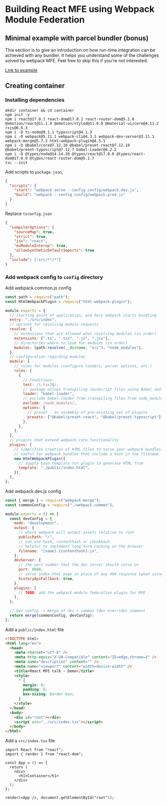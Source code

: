 # Building React MFE using Webpack Module Federation

## Minimal example with parcel bundler (bonus)

This section is to give an introduction on how run-time integration can be achieved with any bundler.
It helps you understand some of the challenges solved by webpack MFE. Feel free to skip this if you're not interested.

[Link to example](./minimal-example)

## Creating container

### Installing dependencies

```shell script
mkdir container && cd container
npm init -y
npm i react@17.0.1 react-dom@17.0.1 react-router-dom@5.2.0 @emotion/react@11.1.4 @emotion/styled@11.0.0 @material-ui/core@4.11.2 rxjs@6.6.3
npm i -D ts-node@9.1.1 typescript@4.1.3
npm i -D webpack@5.11.1 webpack-cli@4.3.1 webpack-dev-server@3.11.1 webpack-merge@5.7.3 html-webpack-plugin@4.5.1
npm i -D @babel/core@7.12.10 @babel/preset-react@7.12.10 @babel/preset-typescript@7.12.7 babel-loader@8.2.2
npm i -D @types/node@14.14.20 @types/react@17.0.0 @types/react-dom@17.0.0 @types/react-router-dom@5.1.7
tsc --init
```

Add scripts to `package.json`,

```json
{
  "scripts": {
    "start": "webpack serve --config config/webpack.dev.js",
    "build": "webpack --config config/webpack.prod.js"
  }
}
```

Replace `tsconfig.json`

```json
{
  "compilerOptions": {
    "sourceMap": true,
    "strict": true,
    "jsx": "react",
    "esModuleInterop": true,
    "allowSyntheticDefaultImports": true
  },
  "include": ["src/**/*"]
}
```

### Add webpack config to `config` directory

Add webpack.common.js config

```js
const path = require("path");
const HtmlWebpackPlugin = require("html-webpack-plugin");

module.exports = {
  // starting point of application, and here webpack starts bundling
  entry: "./src/index",
  // options for resolving module requests
  resolve: {
    // extensions that are allowed when resolving modules (in order)
    extensions: [".ts", ".tsx", ".js", ".jsx"],
    // directories where to look for modules (in order)
    modules: [path.resolve(__dirname, "src"), "node_modules"],
  },
  // configuration regarding modules
  module: {
    // rules for modules (configure loaders, parser options, etc.)
    rules: [
      {
        // Conditions:
        test: /\.tsx?$/,
        // package allows transpiling JavaScript files using Babel and webpack.
        loader: "babel-loader",
        // exclude babel-loader from transpiling files from node_modules
        exclude: /node_modules/,
        options: {
          // preset - an assembly of pre-existing set of plugins
          presets: ["@babel/preset-react", "@babel/preset-typescript"],
        },
      },
    ],
  },
  // plugins that extend webpack core functionality
  plugins: [
    // simplifies creation of HTML files to serve your webpack bundles.
    // useful for webpack bundles that include a hash in the filename.
    new HtmlWebpackPlugin({
      // supply base template for plugin to generate HTML from
      template: "./public/index.html",
    }),
  ],
};
```

Add webpack.dev.js config

```js
const { merge } = require("webpack-merge");
const commonConfig = require("./webpack.common");

module.exports = () => {
  const devConfig = {
    mode: "development",
    output: {
      // where webpack will output assets relative to root
      publicPath: "/",
      // can use hash, contenthash or chunkhash
      // helpful to implement long term caching on the browser
      filename: "[name].[contenthash].js",
    },
    devServer: {
      // the port number that the dev server should serve on
      port: 8080,
      // serve index.html page in place of any 404 response (when using the HTML5 history API)
      historyApiFallback: true,
    },
    plugins: [
      // TODO: add the webpack module federation plugin for MFE
    ],
  };

  // Dev config -> merge of dev + common (dev overrides common)
  return merge(commonConfig, devConfig);
};
```

Add a `public/index.html` file

```html
<!DOCTYPE html>
<html lang="en">
  <head>
    <meta charset="utf-8" />
    <meta http-equiv="X-UA-Compatible" content="IE=edge,chrome=1" />
    <meta name="description" content="" />
    <meta name="viewport" content="width=device-width" />
    <title>React MFE talk - Demo</title>
    <style>
      * {
        margin: 0;
        padding: 0;
        box-sizing: border-box;
      }
    </style>
  </head>
  <body>
    <div id="root"></div>
    <script src="../src/index.tsx"></script>
  </body>
</html>
```

Add a `src/index.tsx` file

```tsx
import React from "react";
import { render } from "react-dom";

const App = () => {
  return (
    <div>
      <h1>Container</h1>
    </div>
  );
};

render(<App />, document.getElementById("root"));
```
